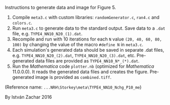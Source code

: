 Instructions to generate data and image for Figure 5.

1. Compile `meta3.c` with custom libraries: `randomGenerator.c`, `ran4.c` and `colors.c`.
2. Run `meta3.c` to generate data to the standard output. Save data to a `.dat` file, e.g. `TYPE4_NN10_N20_(1).dat`.
2. Recompile and run with 10 iterations for each `N` value `(20, 40, 60, 80, 100)`
   by changing the value of the macro `#define N` in `meta3.c`.
3. Each simulation's generated data should be saved in separate .dat files, e.g. `TYPE4_NN10_N20_(2).dat`, `TYPE4_NN10_N20_(3).dat`, etc.
   Pre-generated data files are provided as `TYPE4_NN10_N*_(*).dat`.
4. Run the *Mathematica* code `plotter.nb` (optimized for *Mathematica* 11.0.0.0). It reads the generated data files and creates the figure.
   Pre-generated image is provided as `combined.tiff`.

(Reference name: `...NRH\Storkey\meta\TYPE4_NN10_Nchg_P10_me`)

By István Zachar
2016
